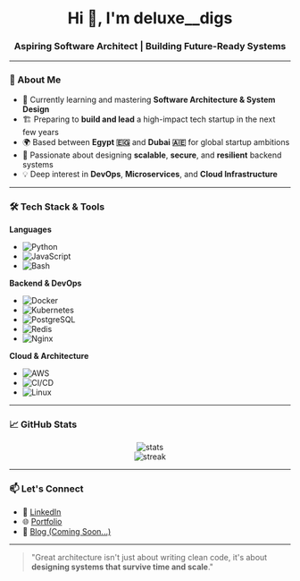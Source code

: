 <h1 align="center">Hi 👋, I'm deluxe__digs</h1>
<h3 align="center">Aspiring Software Architect | Building Future-Ready Systems</h3>

---

### 🧠 About Me

- 🔭 Currently learning and mastering **Software Architecture & System Design**
- 🏗️ Preparing to **build and lead** a high-impact tech startup in the next few years
- 🌍 Based between **Egypt 🇪🇬** and **Dubai 🇦🇪** for global startup ambitions
- 🚀 Passionate about designing **scalable**, **secure**, and **resilient** backend systems
- 💡 Deep interest in **DevOps**, **Microservices**, and **Cloud Infrastructure**

---

### 🛠️ Tech Stack & Tools

**Languages**
- ![Python](https://img.shields.io/badge/-Python-3776AB?style=flat&logo=python&logoColor=white)
- ![JavaScript](https://img.shields.io/badge/-JavaScript-F7DF1E?style=flat&logo=javascript&logoColor=black)
- ![Bash](https://img.shields.io/badge/-Bash-4EAA25?style=flat&logo=gnu-bash&logoColor=white)

**Backend & DevOps**
- ![Docker](https://img.shields.io/badge/-Docker-2496ED?style=flat&logo=docker&logoColor=white)
- ![Kubernetes](https://img.shields.io/badge/-Kubernetes-326CE5?style=flat&logo=kubernetes&logoColor=white)
- ![PostgreSQL](https://img.shields.io/badge/-PostgreSQL-336791?style=flat&logo=postgresql&logoColor=white)
- ![Redis](https://img.shields.io/badge/-Redis-DC382D?style=flat&logo=redis&logoColor=white)
- ![Nginx](https://img.shields.io/badge/-Nginx-009639?style=flat&logo=nginx&logoColor=white)

**Cloud & Architecture**
- ![AWS](https://img.shields.io/badge/-AWS-232F3E?style=flat&logo=amazon-aws&logoColor=white)
- ![CI/CD](https://img.shields.io/badge/-CI%2FCD-0A0A0A?style=flat&logo=githubactions&logoColor=white)
- ![Linux](https://img.shields.io/badge/-Linux-FCC624?style=flat&logo=linux&logoColor=black)

---

### 📈 GitHub Stats

<p align="center">
  <img src="https://github-readme-stats.vercel.app/api?username=fariselpurhami&show_icons=true&theme=tokyonight" alt="stats" />
  <br />
  <img src="https://github-readme-streak-stats.herokuapp.com/?user=fariselpurhami&theme=tokyonight" alt="streak" />
</p>

---

### 📫 Let's Connect

- 💼 [LinkedIn](https://www.linkedin.com/fariselpurhami) <!-- Replace with your link -->
- 🌐 [Portfolio](https://yourwebsite.com) <!-- Replace with your website -->
- 🧠 [Blog (Coming Soon...)]()

---

> "Great architecture isn't just about writing clean code, it's about **designing systems that survive time and scale**."
